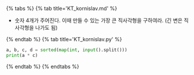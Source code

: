 {% tabs %}
{% tab title='KT_kornislav.md' %}

* 숫자 4개가 주어진다. 이때 만들 수 있는 가장 큰 직사각형을 구하여라. (긴 변은 직사각형을 나가도 됨)

{% endtab %}
{% tab title='KT_kornislav.py' %}

```py
a, b, c, d = sorted(map(int, input().split()))
print(a * c)
```

{% endtab %}
{% endtabs %}
